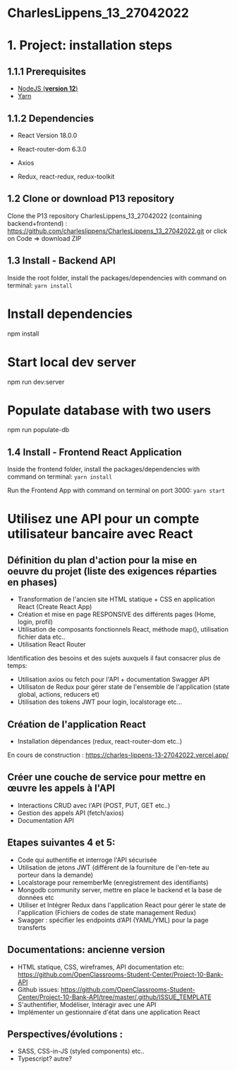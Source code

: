 # CharlesLippens_13_27042022

# 1. Project: installation steps

## 1.1.1 Prerequisites

- [NodeJS (**version 12**)](https://nodejs.org/en/)
- [Yarn](https://yarnpkg.com/)

## 1.1.2 Dependencies

- React Version 18.0.0

- React-router-dom 6.3.0

- Axios

- Redux, react-redux, redux-toolkit

## 1.2 Clone or download P13 repository

Clone the P13 repository CharlesLippens_13_27042022 (containing backend+frontend) : https://github.com/charleslippens/CharlesLippens_13_27042022.git or click on Code => download ZIP

## 1.3 Install - Backend API

Inside the root folder, install the packages/dependencies with command on terminal: `yarn install`

# Install dependencies
npm install

# Start local dev server
npm run dev:server

# Populate database with two users
npm run populate-db

## 1.4 Install - Frontend React Application

Inside the frontend folder, install the packages/dependencies with command on terminal: `yarn install`

Run the Frontend App with command on terminal on port 3000: `yarn start`

# Utilisez une API pour un compte utilisateur bancaire avec React
## Définition du plan d'action pour la mise en oeuvre du projet (liste des exigences réparties en phases)

- Transformation de l'ancien site HTML statique + CSS en application React (Create React App)
- Création et mise en page RESPONSIVE des différents pages (Home, login, profil)
- Utilisation de composants fonctionnels React, méthode map(), utilisation fichier data etc..
- Utilisation React Router

Identification des besoins et des sujets auxquels il faut consacrer plus de temps:

- Utilisation axios ou fetch pour l'API + documentation Swagger API
- Utilisaton de Redux pour gérer state de l'ensemble de l'application (state global, actions, reducers et)
- Utilisation des tokens JWT pour login, localstorage etc... 

## Création de l'application React

- Installation dépendances (redux, react-router-dom etc..)

En cours de construction : https://charles-lippens-13-27042022.vercel.app/

##  Créer une couche de service pour mettre en œuvre les appels à l'API

- Interactions CRUD avec l'API (POST, PUT, GET etc..)
- Gestion des appels API (fetch/axios)
- Documentation API

##  Etapes suivantes 4 et 5:

- Code qui authentifie et interroge l'API sécurisée 
- Utilisation de jetons JWT (différent de la fourniture de l'en-tete au porteur dans la demande)
- Localstorage pour rememberMe (enregistrement des identifiants)
- Mongodb community server, mettre en place le backend et la base de données etc
- Utiliser et Intégrer Redux dans l'application React pour gérer le state  de l'application (Fichiers de codes de state management Redux)
- Swagger :  spécifier les endpoints d’API (YAML/YML) pour la page transferts


##  Documentations: ancienne version

- HTML statique, CSS, wireframes, API documentation etc: https://github.com/OpenClassrooms-Student-Center/Project-10-Bank-API
- Github issues: https://github.com/OpenClassrooms-Student-Center/Project-10-Bank-API/tree/master/.github/ISSUE_TEMPLATE
- S'authentifier, Modéliser, Intéragir avec une API
- Implémenter un gestionnaire d'état dans une application React


##  Perspectives/évolutions :

- SASS, CSS-in-JS (styled components) etc..
- Typescript? autre?



